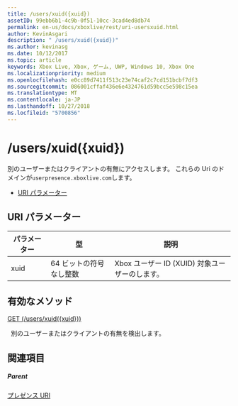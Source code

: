 ```yaml
---
title: /users/xuid({xuid})
assetID: 99ebb6b1-4c9b-0f51-10cc-3cad4ed8db74
permalink: en-us/docs/xboxlive/rest/uri-usersxuid.html
author: KevinAsgari
description: " /users/xuid({xuid})"
ms.author: kevinasg
ms.date: 10/12/2017
ms.topic: article
keywords: Xbox Live, Xbox, ゲーム, UWP, Windows 10, Xbox One
ms.localizationpriority: medium
ms.openlocfilehash: e0cc89d7411f513c23e74caf2c7cd151bcbf7df3
ms.sourcegitcommit: 086001cffaf436e6e4324761d59bcc5e598c15ea
ms.translationtype: MT
ms.contentlocale: ja-JP
ms.lasthandoff: 10/27/2018
ms.locfileid: "5700856"
---
```

# <a name="usersxuidxuid"></a>/users/xuid({xuid})
別のユーザーまたはクライアントの有無にアクセスします。 これらの Uri のドメインが`userpresence.xboxlive.com`します。
 
  * [URI パラメーター](#ID4EV)
 
<a id="ID4EV"></a>

 
## <a name="uri-parameters"></a>URI パラメーター
 
| パラメーター| 型| 説明| 
| --- | --- | --- | 
| xuid| 64 ビットの符号なし整数| Xbox ユーザー ID (XUID) 対象ユーザーのします。| 
  
<a id="ID4EUB"></a>

 
## <a name="valid-methods"></a>有効なメソッド

[GET (/users/xuid({xuid}))](uri-usersxuidget.md)

&nbsp;&nbsp;別のユーザーまたはクライアントの有無を検出します。
 
<a id="ID4E5B"></a>

 
## <a name="see-also"></a>関連項目
 
<a id="ID4EAC"></a>

 
##### <a name="parent"></a>Parent 

[プレゼンス URI](atoc-reference-presence.md)

   